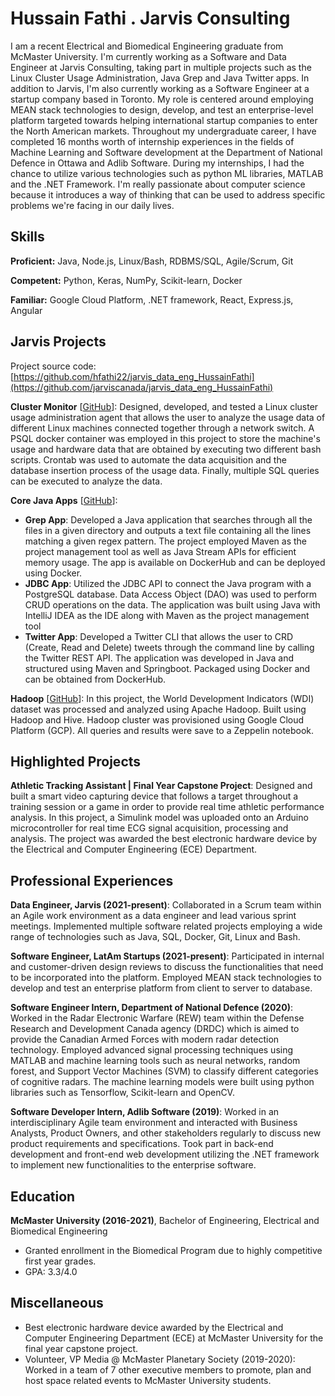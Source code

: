 # Hussain Fathi . Jarvis Consulting

I am a recent Electrical and Biomedical Engineering graduate from McMaster University. I'm currently working as a Software and Data Engineer at Jarvis Consulting, taking part in multiple projects such as the Linux Cluster Usage Administration, Java Grep and Java Twitter apps. In addition to Jarvis, I'm also currently working as a Software Engineer at a startup company based in Toronto. My role is centered around employing MEAN stack technologies to design, develop, and test an enterprise-level platform targeted towards helping international startup companies to enter the North American markets. Throughout my undergraduate career, I have completed 16 months worth of internship experiences in the fields of Machine Learning and Software development at the Department of National Defence in Ottawa and Adlib Software. During my internships, I had the chance to utilize various technologies such as python ML libraries, MATLAB and the .NET Framework. I'm really passionate about computer science because it introduces a way of thinking that can be used to address specific problems we're facing in our daily lives.

## Skills

**Proficient:** Java, Node.js, Linux/Bash, RDBMS/SQL, Agile/Scrum, Git

**Competent:** Python, Keras, NumPy, Scikit-learn, Docker

**Familiar:** Google Cloud Platform, .NET framework, React, Express.js, Angular

## Jarvis Projects

Project source code: [https://github.com/hfathi22/jarvis_data_eng_HussainFathi](https://github.com/jarviscanada/jarvis_data_eng_HussainFathi)


**Cluster Monitor** [[GitHub](https://github.com/hfathi22/jarvis_data_eng_HussainFathi/tree/master/linux_sql)]: Designed, developed, and tested a Linux cluster usage administration agent that allows the user to analyze the usage data of different Linux machines connected together through a network switch. A PSQL docker container was employed in this project to store the machine's usage and hardware data that are obtained by executing two different bash scripts. Crontab was used to automate the data acquisition and the database insertion process of the usage data. Finally, multiple SQL queries can be executed to analyze the data.

**Core Java Apps** [[GitHub](https://github.com/hfathi22/jarvis_data_eng_HussainFathi/tree/master/core_java)]:
      
  - **Grep App**: Developed a Java application that searches through all the files in a given directory and outputs a text file containing all the lines matching a given regex pattern. The project employed Maven as the project management tool as well as Java Stream APIs for efficient memory usage. The app is available on DockerHub and can be deployed using Docker.
  - **JDBC App**: Utilized the JDBC API to connect the Java program with a PostgreSQL database. Data Access Object (DAO) was used to perform CRUD operations on the data. The application was built using Java with IntelliJ IDEA as the IDE along with Maven as the project management tool
  - **Twitter App**: Developed a Twitter CLI that allows the user to CRD (Create, Read and Delete) tweets through the command line by calling the Twitter REST API. The application was developed in Java and structured using Maven and Springboot. Packaged using Docker and can be obtained from DockerHub.

**Hadoop** [[GitHub](https://github.com/hfathi22/jarvis_data_eng_HussainFathi/tree/master/hadoop)]: In this project, the World Development Indicators (WDI) dataset was processed and analyzed using Apache Hadoop. Built using Hadoop and Hive. Hadoop cluster was provisioned using Google Cloud Platform (GCP). All queries and results were save to a Zeppelin notebook.


## Highlighted Projects
**Athletic Tracking Assistant | Final Year Capstone Project**: Designed and built a smart video capturing device that follows a target throughout a training session or a game in order to provide real time athletic performance analysis. In this project, a Simulink model was uploaded onto an Arduino microcontroller for real time ECG signal acquisition, processing and analysis. The project was awarded the best electronic hardware device by the Electrical and Computer Engineering (ECE) Department.


## Professional Experiences

**Data Engineer, Jarvis (2021-present)**: Collaborated in a Scrum team within an Agile work environment as a data engineer and lead various sprint meetings. Implemented multiple software related projects employing a wide range of technologies such as Java, SQL, Docker, Git, Linux and Bash.

**Software Engineer, LatAm Startups (2021-present)**: Participated in internal and customer-driven design reviews to discuss the functionalities that need to be incorporated into the platform. Employed MEAN stack technologies to develop and test an enterprise platform from client to server to database.

**Software Engineer Intern, Department of National Defence (2020)**: Worked in the Radar Electronic Warfare (REW) team within the Defense Research and Development Canada agency (DRDC) which is aimed to provide the Canadian Armed Forces with modern radar detection technology. Employed advanced signal processing techniques using MATLAB and machine learning tools such as neural networks, random forest, and Support Vector Machines (SVM) to classify different categories of cognitive radars. The machine learning models were built using python libraries such as Tensorflow, Scikit-learn and OpenCV.

**Software Developer Intern, Adlib Software (2019)**: Worked in an interdisciplinary Agile team environment and interacted with Business Analysts, Product Owners, and other stakeholders regularly to discuss new product requirements and specifications. Took part in back-end development and front-end web development utilizing the .NET framework to implement new functionalities to the enterprise software.


## Education
**McMaster University (2016-2021)**, Bachelor of Engineering, Electrical and Biomedical Engineering
- Granted enrollment in the Biomedical Program due to highly competitive first year grades.
- GPA: 3.3/4.0


## Miscellaneous
- Best electronic hardware device awarded by the Electrical and Computer Engineering Department (ECE) at McMaster University for the final year capstone project.
- Volunteer, VP Media @ McMaster Planetary Society (2019-2020): Worked in a team of 7 other executive members to promote, plan and host space related events to McMaster University students.
